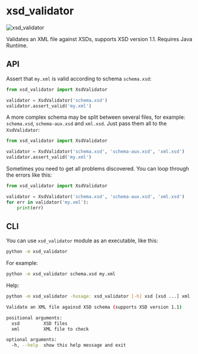 # xsd_validator
![xsd_validator](https://github.com/innodatalabs/xsd-validator/actions/workflows/test.yaml/badge.svg)

Validates an XML file against XSDs, supports XSD version 1.1. Requires Java Runtime.

## API

Assert that `my.xml` is valid according to schema `schema.xsd`:
```python
from xsd_validator import XsdValidator

validator = XsdValidator('schema.xsd')
validator.assert_valid('my.xml')
```

A more complex schema may be split between several files, for example: `schema.xsd`, `schema-aux.xsd` and `xml.xsd`.
Just pass them all to the `XsdValidator`:

```python
from xsd_validator import XsdValidator

validator = XsdValidator('schema.xsd', 'schema-aux.xsd', 'xml.xsd')
validator.assert_valid('my.xml')
```

Sometimes you need to get all problems discovered. You can loop through the errors like this:
```python
from xsd_validator import XsdValidator

validator = XsdValidator('schema.xsd', 'schema-aux.xsd', 'xml.xsd')
for err in validator('my.xml'):
    print(err)
```

## CLI

You can use `xsd_validator` module as an executable, like this:
```bash
python -m xsd_validator
```

For example:
```bash
python -m xsd_validator schema.xsd my.xml
```

Help:
```bash
python -m xsd_validator -husage: xsd_validator [-h] xsd [xsd ...] xml

Validate an XML file againsd XSD schema (supports XSD version 1.1)

positional arguments:
  xsd         XSD files
  xml         XML file to check

optional arguments:
  -h, --help  show this help message and exit
```
